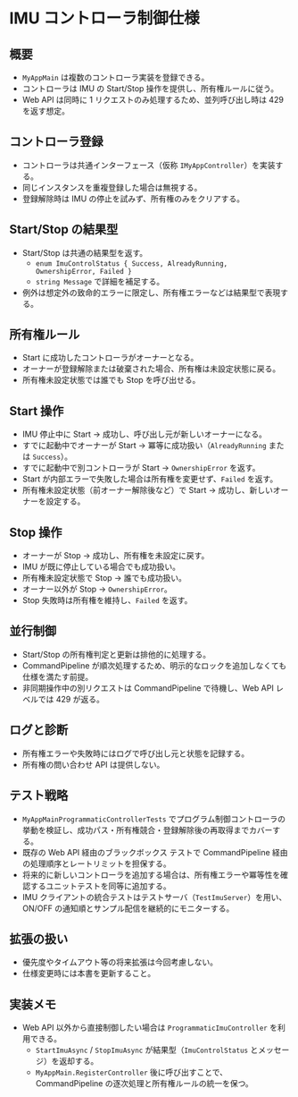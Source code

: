 # IMU コントローラ制御仕様

## 概要
- `MyAppMain` は複数のコントローラ実装を登録できる。
- コントローラは IMU の Start/Stop 操作を提供し、所有権ルールに従う。
- Web API は同時に 1 リクエストのみ処理するため、並列呼び出し時は 429 を返す想定。

## コントローラ登録
- コントローラは共通インターフェース（仮称 `IMyAppController`）を実装する。
- 同じインスタンスを重複登録した場合は無視する。
- 登録解除時は IMU の停止を試みず、所有権のみをクリアする。

## Start/Stop の結果型
- Start/Stop は共通の結果型を返す。
  - `enum ImuControlStatus { Success, AlreadyRunning, OwnershipError, Failed }`
  - `string Message` で詳細を補足する。
- 例外は想定外の致命的エラーに限定し、所有権エラーなどは結果型で表現する。

## 所有権ルール
- Start に成功したコントローラがオーナーとなる。
- オーナーが登録解除または破棄された場合、所有権は未設定状態に戻る。
- 所有権未設定状態では誰でも Stop を呼び出せる。

## Start 操作
- IMU 停止中に Start → 成功し、呼び出し元が新しいオーナーになる。
- すでに起動中でオーナーが Start → 冪等に成功扱い（`AlreadyRunning` または `Success`）。
- すでに起動中で別コントローラが Start → `OwnershipError` を返す。
- Start が内部エラーで失敗した場合は所有権を変更せず、`Failed` を返す。
- 所有権未設定状態（前オーナー解除後など）で Start → 成功し、新しいオーナーを設定する。

## Stop 操作
- オーナーが Stop → 成功し、所有権を未設定に戻す。
- IMU が既に停止している場合でも成功扱い。
- 所有権未設定状態で Stop → 誰でも成功扱い。
- オーナー以外が Stop → `OwnershipError`。
- Stop 失敗時は所有権を維持し、`Failed` を返す。

## 並行制御
- Start/Stop の所有権判定と更新は排他的に処理する。
- CommandPipeline が順次処理するため、明示的なロックを追加しなくても仕様を満たす前提。
- 非同期操作中の別リクエストは CommandPipeline で待機し、Web API レベルでは 429 が返る。

## ログと診断
- 所有権エラーや失敗時にはログで呼び出し元と状態を記録する。
- 所有権の問い合わせ API は提供しない。

## テスト戦略
- `MyAppMainProgrammaticControllerTests` でプログラム制御コントローラの挙動を検証し、成功パス・所有権競合・登録解除後の再取得までカバーする。
- 既存の Web API 経由のブラックボックス テストで CommandPipeline 経由の処理順序とレートリミットを担保する。
- 将来的に新しいコントローラを追加する場合は、所有権エラーや冪等性を確認するユニットテストを同等に追加する。
- IMU クライアントの統合テストはテストサーバ（`TestImuServer`）を用い、ON/OFF の通知順とサンプル配信を継続的にモニターする。

## 拡張の扱い
- 優先度やタイムアウト等の将来拡張は今回考慮しない。
- 仕様変更時には本書を更新すること。

## 実装メモ
- Web API 以外から直接制御したい場合は `ProgrammaticImuController` を利用できる。
  - `StartImuAsync` / `StopImuAsync` が結果型（`ImuControlStatus` とメッセージ）を返却する。
  - `MyAppMain.RegisterController` 後に呼び出すことで、CommandPipeline の逐次処理と所有権ルールの統一を保つ。
